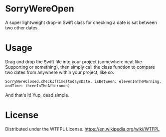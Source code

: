 # SorryWereOpen
A super lightweight drop-in Swift class for checking a date is sat between two other dates.

# Usage
Drag and drop the Swift file into your project (somewhere neat like Supporting or something), then simply call the
class function to compare two dates from anywhere within your project, like so:

    SorryWereClosed.checkIfTime(todaysDate, isBetween: elevenInTheMorning, andTime: threeInTheAfternoon)
  
And that's it! Yup, dead simple.

# License
Distributed under the WTFPL License.
https://en.wikipedia.org/wiki/WTFPL
